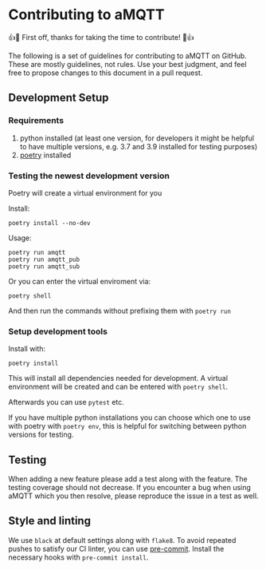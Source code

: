 # Contributing to aMQTT

:+1::tada: First off, thanks for taking the time to contribute! :tada::+1:

The following is a set of guidelines for contributing to aMQTT on GitHub. These are mostly guidelines, not rules. Use your best judgment, and feel free to propose changes to this document in a pull request.

## Development Setup


### Requirements

1. python installed (at least one version, for developers it might be helpful to have multiple versions, e.g. 3.7 and 3.9 installed for testing purposes)
2. [poetry](https://python-poetry.org/docs/#installation) installed


### Testing the newest development version

Poetry will create a virtual environment for you

Install:
```
poetry install --no-dev
```

Usage:
```
poetry run amqtt
poetry run amqtt_pub
poetry run amqtt_sub
```

Or you can enter the virtual enviroment via:
```
poetry shell
```

And then run the commands without prefixing them with `poetry run`

### Setup development tools

Install with:
```
poetry install
```
This will install all dependencies needed for development.
A virtual environment will be created and can be entered with `poetry shell`.

Afterwards you can use `pytest` etc.

If you have multiple python installations you can choose which one to use with poetry with `poetry env`, this is helpful for switching between python versions for testing.


## Testing

When adding a new feature please add a test along with the feature. The testing coverage should not decrease.
If you encounter a bug when using aMQTT which you then resolve, please reproduce the issue in a test as well.

## Style and linting

We use `black` at default settings along with `flake8`. To avoid repeated pushes to satisfy our CI linter, you can use [pre-commit](https://pre-commit.com). Install the necessary hooks with `pre-commit install`.
